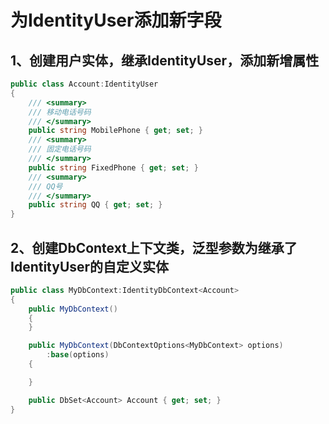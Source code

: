 # 为IdentityUser添加新字段

## 1、创建用户实体，继承IdentityUser，添加新增属性

```C#
public class Account:IdentityUser
{
    /// <summary>
    /// 移动电话号码
    /// </summary>
    public string MobilePhone { get; set; }
    /// <summary>
    /// 固定电话号码
    /// </summary>
    public string FixedPhone { get; set; }
    /// <summary>
    /// QQ号
    /// </summary>
    public string QQ { get; set; }
}
```

## 2、创建DbContext上下文类，泛型参数为继承了IdentityUser的自定义实体

```C#
public class MyDbContext:IdentityDbContext<Account>
{
    public MyDbContext()
    {
    }

    public MyDbContext(DbContextOptions<MyDbContext> options)
        :base(options)
    {

    }

    public DbSet<Account> Account { get; set; }
}
```